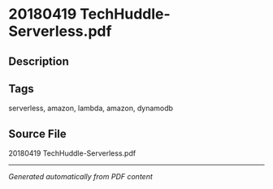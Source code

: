 # 20180419 TechHuddle-Serverless.pdf

## Description

## Tags
serverless, amazon, lambda, amazon, dynamodb

## Source File
20180419 TechHuddle-Serverless.pdf

---
*Generated automatically from PDF content*
